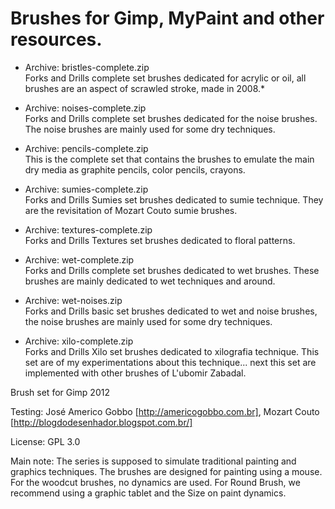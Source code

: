 # Brushes for Gimp, MyPaint and other resources.

* Archive: bristles-complete.zip <br />
Forks and Drills complete set brushes dedicated for acrylic or oil, all brushes are an aspect of scrawled stroke, made in 2008.*

* Archive: noises-complete.zip <br />
Forks and Drills complete set brushes dedicated for the noise brushes. The noise brushes are mainly used for some dry techniques.

* Archive: pencils-complete.zip <br />
This is the complete set that contains the brushes to emulate the main dry media as graphite pencils, color pencils, crayons.

* Archive: sumies-complete.zip <br />
Forks and Drills Sumies set brushes dedicated to sumie technique. They are the revisitation of Mozart Couto sumie brushes.

* Archive: textures-complete.zip <br />
Forks and Drills Textures set brushes dedicated to floral patterns.

* Archive: wet-complete.zip <br />
Forks and Drills complete set brushes dedicated to wet brushes. These brushes are mainly dedicated to wet techniques and around.

* Archive: wet-noises.zip <br />
Forks and Drills basic set brushes dedicated to wet and noise brushes, the noise brushes are mainly used for some dry techniques.

* Archive: xilo-complete.zip <br />
Forks and Drills Xilo set brushes dedicated to xilografia technique.
This set are of my experimentations about this technique... next this set are implemented with other brushes of L'ubomir Zabadal.

Brush set for Gimp 2012

Testing: José Americo Gobbo [http://americogobbo.com.br], Mozart Couto [http://blogdodesenhador.blogspot.com.br/]

License: GPL 3.0

Main note:
The series is supposed to simulate traditional painting and graphics techniques. The brushes are designed for painting using a mouse. For the woodcut brushes, no dynamics are used. For Round Brush, we recommend using a graphic tablet and the Size on paint dynamics.
